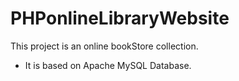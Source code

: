 # PHPonlineLibraryWebsite
This project is an online bookStore collection.
 - It is based on Apache MySQL Database.
